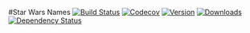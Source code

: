 #Star Wars Names
[![Build Status](https://travis-ci.org/aelshamy/starnames.svg?branch=master&style=flat-square)](https://travis-ci.org/aelshamy/starnames)
[![Codecov](https://img.shields.io/codecov/c/github/aelshamy/starnames.svg?style=flat-square)](https://codecov.io/github/aelshamy/starnames?ref=master)
[![Version](https://img.shields.io/npm/v/starnames.svg?style=flat-square)](https://www.npmjs.com/package/starnames)
[![Downloads](https://img.shields.io/npm/dm/starnames.svg?style=flat-square)](https://www.npmjs.com/package/starnames)
[![Dependency Status](https://gemnasium.com/aelshamy/starnames.svg)](https://gemnasium.com/aelshamy/starnames)
